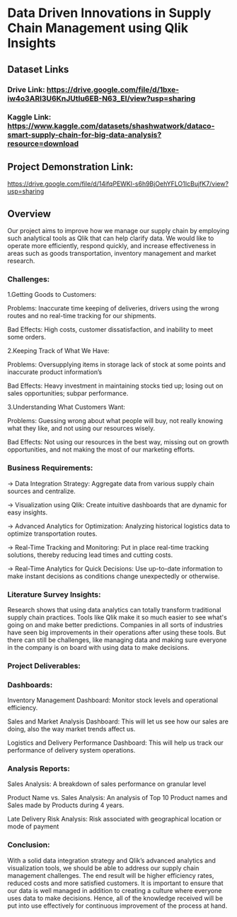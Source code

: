 # Data Driven Innovations in Supply Chain Management using Qlik Insights


## Dataset Links

### Drive Link: https://drive.google.com/file/d/1bxe-iw4o3ARl3U6KnJUtIu6EB-N63_EI/view?usp=sharing

### Kaggle Link: https://www.kaggle.com/datasets/shashwatwork/dataco-smart-supply-chain-for-big-data-analysis?resource=download

## Project Demonstration Link: 
https://drive.google.com/file/d/14ifqPEWKl-s6h9BjOehYFLO1IcBujfK7/view?usp=sharing


## Overview

Our project aims to improve how we manage our supply chain by employing such analytical tools as Qlik that can help clarify data. We would like to operate more efficiently, respond quickly, and increase effectiveness in areas such as goods transportation, inventory management and market research.

### Challenges:

1.Getting Goods to Customers:

Problems: Inaccurate time keeping of deliveries, drivers using the wrong routes and no real-time tracking for our shipments.

Bad Effects: High costs, customer dissatisfaction, and inability to meet some orders.

2.Keeping Track of What We Have:

Problems: Oversupplying items in storage lack of stock at some points and inaccurate product information’s

Bad Effects: Heavy investment in maintaining stocks tied up; losing out on sales opportunities; subpar performance.

3.Understanding What Customers Want:

Problems: Guessing wrong about what people will buy, not really knowing what they like, and not using our resources wisely.

Bad Effects: Not using our resources in the best way, missing out on growth opportunities, and not making the most of our marketing efforts.

### Business Requirements: 

-> Data Integration Strategy: Aggregate data from various supply chain sources and centralize. 

-> Visualization using Qlik: Create intuitive dashboards that are dynamic for easy insights. 

-> Advanced Analytics for Optimization: Analyzing historical logistics data to optimize transportation routes.

-> Real-Time Tracking and Monitoring: Put in place real-time tracking solutions, thereby reducing lead times and cutting costs.

-> Real-Time Analytics for Quick Decisions:  Use up-to-date information to make instant decisions as conditions change unexpectedly or otherwise.

### Literature Survey Insights: 
Research shows that using data analytics can totally transform traditional supply chain practices. Tools like Qlik make it so much easier to see what's going on and make better predictions. Companies in all sorts of industries have seen big improvements in their operations after using these tools. But there can still be challenges, like managing data and making sure everyone in the company is on board with using data to make decisions.

### Project Deliverables:

### Dashboards: 
Inventory Management Dashboard: Monitor stock levels and operational efficiency.

Sales and Market Analysis Dashboard: This will let us see how our sales are doing, also the way market trends affect us.

Logistics and Delivery Performance Dashboard: This will help us track our performance of delivery system operations.

### Analysis Reports:

Sales Analysis: A breakdown of sales performance on granular level

Product Name vs. Sales Analysis: An analysis of Top 10 Product names and Sales made by Products during 4 years. 

Late Delivery Risk Analysis: Risk associated with geographical location or mode of payment

### Conclusion:
With a solid data integration strategy and Qlik’s advanced analytics and visualization tools, we should be able to address our supply chain management challenges. The end result will be higher efficiency rates, reduced costs and more satisfied customers. It is important to ensure that our data is well managed in addition to creating a culture where everyone uses data to make decisions. Hence, all of the knowledge received will be put into use effectively for continuous improvement of the process at hand.
